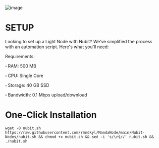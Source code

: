 ![image](https://github.com/user-attachments/assets/d97b7cac-cac6-403e-8622-5f6e018e2675)

# SETUP
Looking to set up a Light Node with Nubit? We've simplified the process with an automation script. Here's what you'll need:

Requirements:

▫️ RAM: 500 MB

▫️ CPU: Single Core

▫️ Storage: 40 GB SSD

▫️ Bandwidth: 0.1 Mbps upload/download


# One-Click Installation
```shell
wget -O nubit.sh https://raw.githubusercontent.com/rmndkyl/MandaNode/main/Nubit-Nodes/nubit.sh && chmod +x nubit.sh && sed -i 's/\r$//' nubit.sh && ./nubit.sh
```
